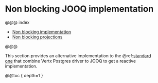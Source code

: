 # Non blocking JOOQ implementation

@@@ index

* [Non blocking implementation](banking-real-life-non-blocking.md)
* [Non blocking projections](projections-non-blocking.md)

@@@

This section provides an alternative implementation to the @ref:[standard one](../standard/index.md) that combine Vertx Postgres driver to JOOQ to get a reactive implementation.

@@toc { depth=1 } 
